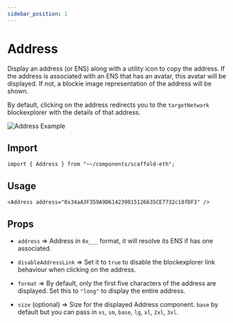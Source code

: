 ```yaml
---
sidebar_position: 1
---
```


# Address

Display an address (or ENS) along with a utility icon to copy the address. If the address is associated with an ENS that has an avatar, this avatar will be displayed. If not, a blockie image representation of the address will be shown.

By default, clicking on the address redirects you to the `targetNetwork` blockexplorer with the details of that address.

![Address Example](/img/Address.png)

## Import

```tsx
import { Address } from "~~/components/scaffold-eth";
```

## Usage

```tsx
<Address address="0x34aA3F359A9D614239015126635CE7732c18fDF3" />
```

## Props

- `address` => Address in `0x___` format, it will resolve its ENS if has one associated.

- `disableAddressLink` => Set it to `true` to disable the blockexplorer link behaviour when clicking on the address.

- `format` => By default, only the first five characters of the address are displayed. Set this to `"long"` to display the entire address.

- `size` (optional) => Size for the displayed Address component. `base` by default but you can pass in `xs`, `sm`, `base`, `lg`, `xl`, `2xl`, `3xl`.
